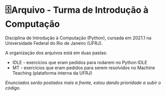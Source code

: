 # 🗄️Arquivo - Turma de Introdução à Computação
Disciplina de Introdução à Computação (Python), cursada em 2021.1 na Universidade Federal do Rio de Janeiro (UFRJ).

A organização dos arquivos está em duas pastas:
* IDLE - exercícios que eram pedidos para rodarem no Python IDLE
* MT - exercícios que eram pedidos para serem resolvidos no Machine Teaching (plataforma interna da UFRJ)

*Enunciados serão postados mais a frente, estou dando prioridade a subir o código.*
